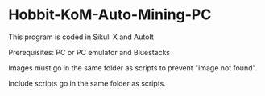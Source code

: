 # Hobbit-KoM-Auto-Mining-PC

This program is coded in Sikuli X and AutoIt

Prerequisites: PC or PC emulator and Bluestacks

Images must go in the same folder as scripts to prevent "image not found".

Include scripts go in the same folder as scripts.
